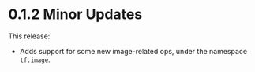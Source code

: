 # 0.1.2 Minor Updates

This release:

  - Adds support for some new image-related ops, under the namespace
    `tf.image`.
